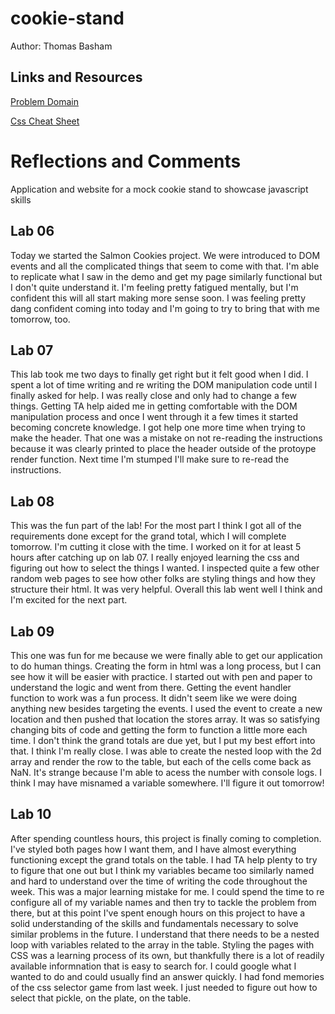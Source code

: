# cookie-stand
 Author: Thomas Basham

## Links and Resources

  [Problem Domain](https://codefellows.github.io/code-201-guide/curriculum/class-06/lab/)

  [Css Cheat Sheet](https://overapi.com/css)

# Reflections and Comments

 Application and website for a mock cookie stand to showcase javascript skills


## Lab 06

Today we started the Salmon Cookies project. We were introduced to DOM events and all the complicated things that seem to come with that. I'm able to replicate what I saw in the demo and get my page similarly functional but I don't quite understand it. I'm feeling pretty fatigued mentally, but I'm confident this will all start making more sense soon. I was feeling pretty dang confident coming into today and I'm going to try to bring that with me tomorrow, too.
 
## Lab 07

This lab took me two days to finally get right but it felt good when I did. I spent a lot of time writing and re writing the DOM manipulation code until I finally asked for help. I was really close and only had to change a few things. Getting TA help aided me in getting comfortable with the DOM manipulation process and once I went through it a few times it started becoming concrete knowledge. I got help one more time when trying to make the header. That one was a mistake on not re-reading the instructions because it was clearly printed to place the header outside of the protoype render function. Next time I'm stumped I'll make sure to re-read the instructions. 

## Lab 08

This was the fun part of the lab! For the most part I think I got all of the requirements done except for the grand total, which I will complete tomorrow. I'm cutting it close with the time. I worked on it for at least 5 hours after catching up on lab 07. I really enjoyed learning the css and figuring out how to select the things I wanted. I inspected quite a few other random web pages to see how other folks are styling things and how they structure their html. It was very helpful. Overall this lab went well I think and I'm excited for the next part. 

## Lab 09

This one was fun for me because we were finally able to get our application to do human things. Creating the form in html was a long process, but I can see how it will be easier with practice. I started out with pen and paper to understand the logic and went from there. Getting the event handler function to work was a fun process. It didn't seem like we were doing anything new besides targeting the events. I used the event to create a new location and then pushed that location the stores array. It was so satisfying changing bits of code and getting the form to function a little more each time. I don't think the grand totals are due yet, but I put my best effort into that. I think I'm really close. I was able to create the nested loop with the 2d array and render the row to the table, but each of the cells come back as NaN. It's strange because I'm able to acess the number with console logs. I think I may have misnamed a variable somewhere. I'll figure it out tomorrow!

## Lab 10

After spending countless hours, this project is finally coming to completion. I've styled both pages how I want them, and I have almost everything functioning except the grand totals on the table. I had TA help plenty to try to figure that one out but I think my variables became too similarly named and hard to understand over the time of writing the code throughout the week. This was a major learning mistake for me. I could spend the time to re configure all of my variable names and then try to tackle the problem from there, but at this point I've spent enough hours on this project to have a solid understanding of the skills and fundamentals necessary to solve similar problems in the future. I understand that there needs to be a nested loop with variables related to the array in the table. 
Styling the pages with CSS was a learning process of its own, but thankfully there is a lot of readily available informnation that is easy to search for. I could google what I wanted to do and could usually find an answer quickly. I had fond memories of the css selector game from last week. I just needed to figure out how to select that pickle, on the plate, on the table. 

